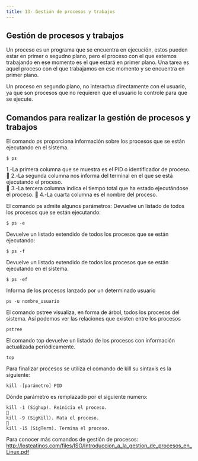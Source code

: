 ```yaml
---
title: 13- Gestión de procesos y trabajos
---
```

## Gestión de procesos y trabajos


Un proceso es un programa que se encuentra en ejecución, estos pueden estar en primer o segudno plano, pero el proceso con el que estemos trabajando en ese momento es el que estará en primer plano. 
Una tarea es aquel proceso con el que trabajamos en ese momento y se encuentra en primer plano. 

Un proceso en segundo plano, no interactua directamente con el usuario, ya que son procesos que no requieren que el usuario lo controle para que se ejecute. 

## Comandos para realizar la gestión de procesos y trabajos

El  comando  ps  proporciona  información  sobre  los  procesos  que  se  están  ejecutando  en  el 
sistema.  
```
$ ps 
```

1.-La  primera  columna que se muestra es  el  PID  o  identificador  de  proceso.  

2.-La  segunda  columna  nos  informa  del  terminal  en  el  que  se  está  ejecutando  el 
proceso.  

3.-La tercera columna indica el tiempo total que ha estado ejecutándose el proceso.

4.-La cuarta columna es el nombre del proceso.

El comando ps admite algunos parámetros:
Devuelve un listado de todos los procesos que se están ejecutando:
```
$ ps -e
```
Devuelve un listado extendido de todos los procesos que se están ejecutando:
```
$ ps -f
```
Devuelve  un  listado  extendido  de  todos  los  procesos  que  se  están  ejecutando  en  el 
sistema.
```
$ ps -ef
```
Informa  de  los  procesos  lanzado  por  un  determinado  usuario
```
ps -u nombre_usuario
```

El comando pstree visualiza, en forma de árbol, todos los procesos del sistema. Así podemos 
ver las relaciones que existen entre los procesos
```
pstree
```

El  comando  top  devuelve un  listado  de  los  procesos con información actualizada periódicamente. 
```
top
```

Para finalizar procesos se utiliza el comando de kill su sintaxis es la siguiente: 
```
kill -[parámetro] PID
```
Dónde parámetro es remplazado por el siguiente número:
```
kill -1 (Sighup). Reinicia el proceso.

kill -9 (SigKill). Mata el proceso.

kill -15 (SigTerm). Termina el proceso.

```

Para conocer más comandos de gestión de procesos:  <a href='http://losteatinos.com/files/ISO/Introduccion_a_la_gestion_de_procesos_en_Linux.pdf' target='_blank' rel='nofollow'>http://losteatinos.com/files/ISO/Introduccion_a_la_gestion_de_procesos_en_Linux.pdf</a>


